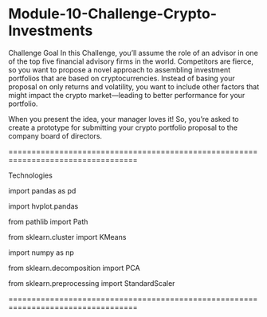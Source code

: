 # Module-10-Challenge-Crypto-Investments


Challenge Goal
In this Challenge, you’ll assume the role of an advisor in one of the top five financial advisory firms in the world. Competitors are fierce, so you want to propose a novel approach to assembling investment portfolios that are based on cryptocurrencies. Instead of basing your proposal on only returns and volatility, you want to include other factors that might impact the crypto market—leading to better performance for your portfolio.

When you present the idea, your manager loves it! So, you’re asked to create a prototype for submitting your crypto portfolio proposal to the company board of directors.

==================================================================================

Technologies

import pandas as pd

import hvplot.pandas

from pathlib import Path

from sklearn.cluster import KMeans

import numpy as np

from sklearn.decomposition import PCA

from sklearn.preprocessing import StandardScaler

==================================================================================

